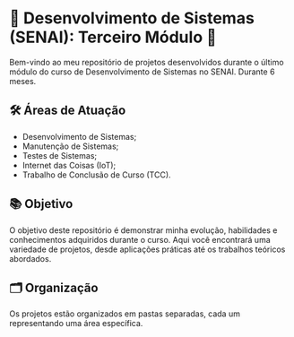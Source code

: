 # :checkered_flag: Desenvolvimento de Sistemas (SENAI): Terceiro Módulo :checkered_flag:

Bem-vindo ao meu repositório de projetos desenvolvidos durante o último módulo do curso de Desenvolvimento de Sistemas no SENAI. Durante 6 meses.

## 🛠️ Áreas de Atuação

- Desenvolvimento de Sistemas;
- Manutenção de Sistemas;
- Testes de Sistemas;
- Internet das Coisas (IoT);
- Trabalho de Conclusão de Curso (TCC).

## 📚 Objetivo

O objetivo deste repositório é demonstrar minha evolução, habilidades e conhecimentos adquiridos durante o curso. Aqui você encontrará uma variedade de projetos, desde aplicações práticas até os trabalhos teóricos abordados.

## 🗂️ Organização

Os projetos estão organizados em pastas separadas, cada um representando uma área específica.

